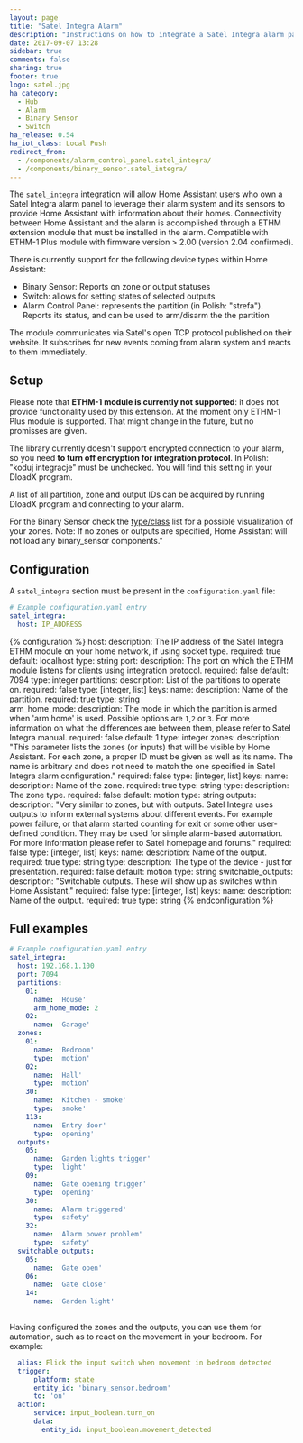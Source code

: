 ```yaml
---
layout: page
title: "Satel Integra Alarm"
description: "Instructions on how to integrate a Satel Integra alarm panel with Home Assistant using an ETHM network extension from Satel."
date: 2017-09-07 13:28
sidebar: true
comments: false
sharing: true
footer: true
logo: satel.jpg
ha_category:
  - Hub
  - Alarm
  - Binary Sensor
  - Switch
ha_release: 0.54
ha_iot_class: Local Push
redirect_from:
  - /components/alarm_control_panel.satel_integra/
  - /components/binary_sensor.satel_integra/
---
```


The `satel_integra` integration will allow Home Assistant users who own a Satel Integra alarm panel to leverage their alarm system and its sensors to provide Home Assistant with information about their homes. Connectivity between Home Assistant and the alarm is accomplished through a ETHM extension module that must be installed in the alarm. Compatible with ETHM-1 Plus module with firmware version > 2.00 (version 2.04 confirmed).

There is currently support for the following device types within Home Assistant:

- Binary Sensor: Reports on zone or output statuses
- Switch: allows for setting states of selected outputs 
- Alarm Control Panel: represents the partition (in Polish: "strefa"). Reports its status, and can be used to arm/disarm the the partition

The module communicates via Satel's open TCP protocol published on their website. It subscribes for new events coming from alarm system and reacts to them immediately.

## Setup

Please note that **ETHM-1 module is currently not supported**: it does not provide functionality used by this extension. At the moment only ETHM-1 Plus module is supported. That might change in the future, but no promisses are given.

The library currently doesn't support encrypted connection to your alarm, so you need **to turn off encryption for integration protocol**. In Polish: "koduj integracje" must be unchecked. You will find this setting in your DloadX program.

A list of all partition, zone and output IDs can be acquired by running DloadX program and connecting to your alarm.

For the Binary Sensor check the [type/class](/components/binary_sensor/) list for a possible visualization of your zones. Note: If no zones or outputs are specified, Home Assistant will not load any binary_sensor components."

## Configuration

A `satel_integra` section must be present in the `configuration.yaml` file:

```yaml
# Example configuration.yaml entry
satel_integra:
  host: IP_ADDRESS
```

{% configuration %}
host:
  description: The IP address of the Satel Integra ETHM module on your home network, if using socket type.
  required: true
  default: localhost
  type: string
port:
  description: The port on which the ETHM module listens for clients using integration protocol.
  required: false
  default: 7094
  type: integer
partitions:
  description: List of the partitions to operate on.
  required: false
  type: [integer, list]
  keys:
    name:
      description: Name of the partition.
      required: true
      type: string    
    arm_home_mode:
      description: The mode in which the partition is armed when 'arm home' is used. Possible options are `1`,`2` or `3`. For more information on what the differences are between them, please refer to Satel Integra manual.
      required: false
      default: 1
      type: integer
zones:
  description: "This parameter lists the zones (or inputs) that will be visible by Home Assistant. For each zone, a proper ID must be given as well as its name. The name is arbitrary and does not need to match the one specified in Satel Integra alarm configuration."
  required: false
  type: [integer, list]
  keys:
    name:
      description: Name of the zone.
      required: true
      type: string
    type:
      description: The zone type.
      required: false
      default: motion
      type: string
outputs:
  description: "Very similar to zones, but with outputs. Satel Integra uses outputs to inform external systems about different events. For example power failure, or that alarm started counting for exit or some other user-defined condition. They may be used for simple alarm-based automation. For more information please refer to Satel homepage and forums."
  required: false
  type: [integer, list]
  keys:
    name:
      description: Name of the output.
      required: true
      type: string
    type:
      description: The type of the device - just for presentation.
      required: false
      default: motion
      type: string
switchable_outputs:
  description: "Switchable outputs. These will show up as switches within Home Assistant."
  required: false
  type: [integer, list]
  keys:
    name:
      description: Name of the output.
      required: true
      type: string
{% endconfiguration %}

## Full examples

```yaml
# Example configuration.yaml entry
satel_integra:
  host: 192.168.1.100
  port: 7094
  partitions:
    01:
      name: 'House'
      arm_home_mode: 2
    02:
      name: 'Garage'
  zones:
    01:
      name: 'Bedroom'
      type: 'motion'
    02:
      name: 'Hall'
      type: 'motion'
    30:
      name: 'Kitchen - smoke'
      type: 'smoke'
    113:
      name: 'Entry door'
      type: 'opening'
  outputs:
    05:
      name: 'Garden lights trigger'
      type: 'light'
    09:
      name: 'Gate opening trigger'
      type: 'opening'
    30:
      name: 'Alarm triggered'
      type: 'safety'
    32:
      name: 'Alarm power problem'
      type: 'safety'
  switchable_outputs:
    05:
      name: 'Gate open'
    06:
      name: 'Gate close'    
    14:
      name: 'Garden light'
      
```

Having configured the zones and the outputs, you can use them for automation, such as to react on the movement in your bedroom.
For example:

```yaml
  alias: Flick the input switch when movement in bedroom detected
  trigger:
      platform: state
      entity_id: 'binary_sensor.bedroom'
      to: 'on'
  action:
      service: input_boolean.turn_on
      data:
        entity_id: input_boolean.movement_detected
```
